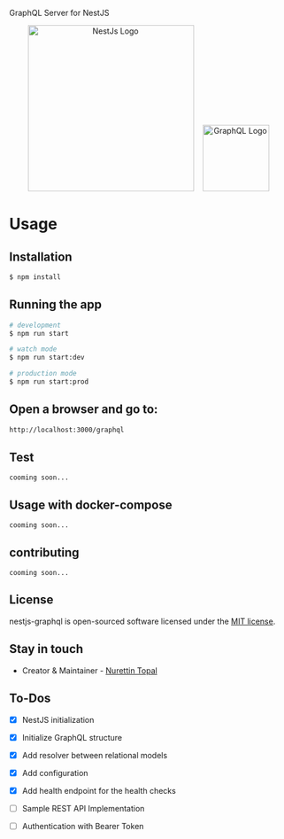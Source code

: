 GraphQL Server for NestJS

<p align="center" style="vertical-align:middle">
  <img src="https://nestjs.com/img/logo_text.svg" width="300" alt="NestJs Logo" />
  &nbsp;&nbsp;
  <img src="https://upload.wikimedia.org/wikipedia/commons/thumb/1/17/GraphQL_Logo.svg/240px-GraphQL_Logo.svg.png" width="120" alt="GraphQL Logo" />
</p>


# Usage

## Installation

```bash
$ npm install
```

## Running the app

```bash
# development
$ npm run start

# watch mode
$ npm run start:dev

# production mode
$ npm run start:prod
```

## Open a browser and go to:
```sh
http://localhost:3000/graphql
```

## Test

```note
cooming soon...
``` 

## Usage with docker-compose

```note
cooming soon...
```

## contributing
```note
cooming soon...
``` 

## License
nestjs-graphql is open-sourced software licensed under the [MIT license](LICENSE).


## Stay in touch

- Creator & Maintainer - [Nurettin Topal](https://github.com/nurettintopal)

## To-Dos
- [x] NestJS initialization
- [x] Initialize GraphQL structure
- [x] Add resolver between relational models
- [x] Add configuration
- [x] Add health endpoint for the health checks
- [ ] Sample REST API Implementation
- [ ] Authentication with Bearer Token

